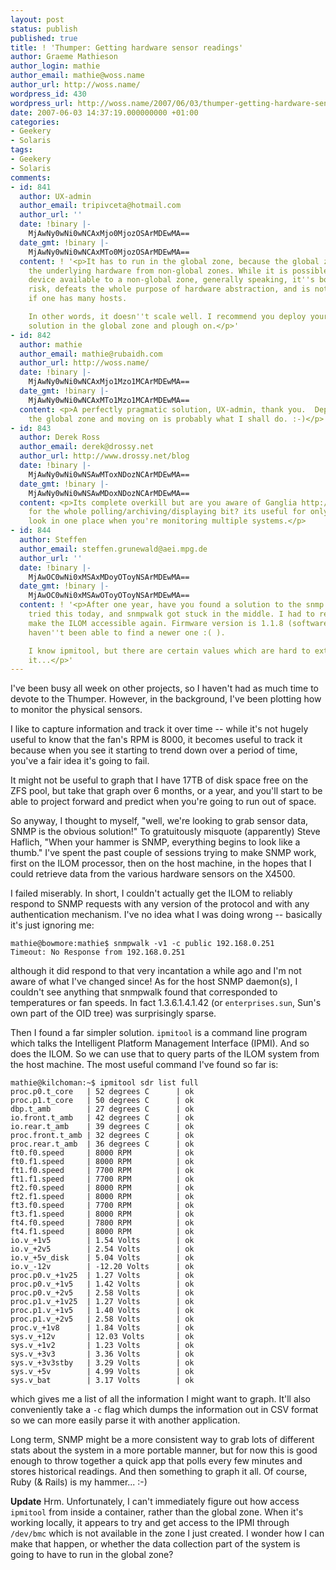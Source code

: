 ```yaml
---
layout: post
status: publish
published: true
title: ! 'Thumper: Getting hardware sensor readings'
author: Graeme Mathieson
author_login: mathie
author_email: mathie@woss.name
author_url: http://woss.name/
wordpress_id: 430
wordpress_url: http://woss.name/2007/06/03/thumper-getting-hardware-sensor-readings/
date: 2007-06-03 14:37:19.000000000 +01:00
categories:
- Geekery
- Solaris
tags:
- Geekery
- Solaris
comments:
- id: 841
  author: UX-admin
  author_email: tripivceta@hotmail.com
  author_url: ''
  date: !binary |-
    MjAwNy0wNi0wNCAxMjo0MjozOSArMDEwMA==
  date_gmt: !binary |-
    MjAwNy0wNi0wNCAxMTo0MjozOSArMDEwMA==
  content: ! '<p>It has to run in the global zone, because the global zone abstracts
    the underlying hardware from non-global zones. While it is possible to make a
    device available to a non-global zone, generally speaking, it''s both a security
    risk, defeats the whole purpose of hardware abstraction, and is not really manageable
    if one has many hosts.

    In other words, it doesn''t scale well. I recommend you deploy your monitoring
    solution in the global zone and plough on.</p>'
- id: 842
  author: mathie
  author_email: mathie@rubaidh.com
  author_url: http://woss.name/
  date: !binary |-
    MjAwNy0wNi0wNCAxMjo1Mzo1MCArMDEwMA==
  date_gmt: !binary |-
    MjAwNy0wNi0wNCAxMTo1Mzo1MCArMDEwMA==
  content: <p>A perfectly pragmatic solution, UX-admin, thank you.  Deploying it in
    the global zone and moving on is probably what I shall do. :-)</p>
- id: 843
  author: Derek Ross
  author_email: derek@drossy.net
  author_url: http://www.drossy.net/blog
  date: !binary |-
    MjAwNy0wNi0wNSAwMToxNDozNCArMDEwMA==
  date_gmt: !binary |-
    MjAwNy0wNi0wNSAwMDoxNDozNCArMDEwMA==
  content: <p>Its complete overkill but are you aware of Ganglia http://ganglia.sourceforge.net/
    for the whole polling/archiving/displaying bit? its useful for only having to
    look in one place when you're monitoring multiple systems.</p>
- id: 844
  author: Steffen
  author_email: steffen.grunewald@aei.mpg.de
  author_url: ''
  date: !binary |-
    MjAwOC0wNi0xMSAxMDoyOToyNSArMDEwMA==
  date_gmt: !binary |-
    MjAwOC0wNi0xMSAwOToyOToyNSArMDEwMA==
  content: ! '<p>After one year, have you found a solution to the snmp problem? I
    tried this today, and snmpwalk got stuck in the middle. I had to reset /SP to
    make the ILOM accessible again. Firmware version is 1.1.8 (software release 1.2,
    haven''t been able to find a newer one :( ).

    I know ipmitool, but there are certain values which are hard to extract using
    it...</p>'
---
```

I've been busy all week on other projects, so I haven't had as much time to
devote to the Thumper. However, in the background, I've been plotting how to
monitor the physical sensors.

I like to capture information and track it over time -- while it's not hugely
useful to know that the fan's RPM is 8000, it becomes useful to track it
because when you see it starting to trend down over a period of time, you've a
fair idea it's going to fail.

It might not be useful to graph that I have 17TB of disk space free on the ZFS
pool, but take that graph over 6 months, or a year, and you'll start to be
able to project forward and predict when you're going to run out of space.

So anyway, I thought to myself, "well, we're looking to grab sensor data, SNMP
is the obvious solution!" To gratuitously misquote (apparently) Steve Haflich,
"When your hammer is SNMP, everything begins to look like a thumb." I've spent
the past couple of sessions trying to make SNMP work, first on the ILOM
processor, then on the host machine, in the hopes that I could retrieve data
from the various hardware sensors on the X4500.

I failed miserably. In short, I couldn't actually get the ILOM to reliably
respond to SNMP requests with any version of the protocol and with any
authentication mechanism. I've no idea what I was doing wrong -- basically
it's just ignoring me:

    mathie@bowmore:mathie$ snmpwalk -v1 -c public 192.168.0.251
    Timeout: No Response from 192.168.0.251

although it did respond to that very incantation a while ago and I'm not aware
of what I've changed since! As for the host SNMP daemon(s), I couldn't see
anything that snmpwalk found that corresponded to temperatures or fan speeds.
In fact 1.3.6.1.4.1.42 (or `enterprises.sun`, Sun's own part of the OID tree)
was surprisingly sparse.

Then I found a far simpler solution. `ipmitool` is a command line program
which talks the Intelligent Platform Management Interface (IPMI). And so does
the ILOM. So we can use that to query parts of the ILOM system from the host
machine.  The most useful command I've found so far is:

    mathie@kilchoman:~$ ipmitool sdr list full
    proc.p0.t_core   | 52 degrees C      | ok
    proc.p1.t_core   | 50 degrees C      | ok
    dbp.t_amb        | 27 degrees C      | ok
    io.front.t_amb   | 42 degrees C      | ok
    io.rear.t_amb    | 39 degrees C      | ok
    proc.front.t_amb | 32 degrees C      | ok
    proc.rear.t_amb  | 36 degrees C      | ok
    ft0.f0.speed     | 8000 RPM          | ok
    ft0.f1.speed     | 8000 RPM          | ok
    ft1.f0.speed     | 7700 RPM          | ok
    ft1.f1.speed     | 7700 RPM          | ok
    ft2.f0.speed     | 8000 RPM          | ok
    ft2.f1.speed     | 8000 RPM          | ok
    ft3.f0.speed     | 7700 RPM          | ok
    ft3.f1.speed     | 8000 RPM          | ok
    ft4.f0.speed     | 7800 RPM          | ok
    ft4.f1.speed     | 8000 RPM          | ok
    io.v_+1v5        | 1.54 Volts        | ok
    io.v_+2v5        | 2.54 Volts        | ok
    io.v_+5v_disk    | 5.04 Volts        | ok
    io.v_-12v        | -12.20 Volts      | ok
    proc.p0.v_+1v25  | 1.27 Volts        | ok
    proc.p0.v_+1v5   | 1.42 Volts        | ok
    proc.p0.v_+2v5   | 2.58 Volts        | ok
    proc.p1.v_+1v25  | 1.27 Volts        | ok
    proc.p1.v_+1v5   | 1.40 Volts        | ok
    proc.p1.v_+2v5   | 2.58 Volts        | ok
    proc.v_+1v8      | 1.84 Volts        | ok
    sys.v_+12v       | 12.03 Volts       | ok
    sys.v_+1v2       | 1.23 Volts        | ok
    sys.v_+3v3       | 3.36 Volts        | ok
    sys.v_+3v3stby   | 3.29 Volts        | ok
    sys.v_+5v        | 4.99 Volts        | ok
    sys.v_bat        | 3.17 Volts        | ok

which gives me a list of all the information I might want to graph. It'll also
conveniently take a `-c` flag which dumps the information out in CSV format so
we can more easily parse it with another application.

Long term, SNMP might be a more consistent way to grab lots of different stats
about the system in a more portable manner, but for now this is good enough to
throw together a quick app that polls every few minutes and stores historical
readings. And then something to graph it all. Of course, Ruby (& Rails) is my
hammer... :-)

**Update** Hrm.  Unfortunately, I can't immediately figure out how access `ipmitool` from inside a container, rather than the global zone.  When it's working locally, it appears to try and get access to the IPMI through `/dev/bmc` which is not available in the zone I just created.  I wonder how I can make that happen, or whether the data collection part of the system is going to have to run in the global zone?
